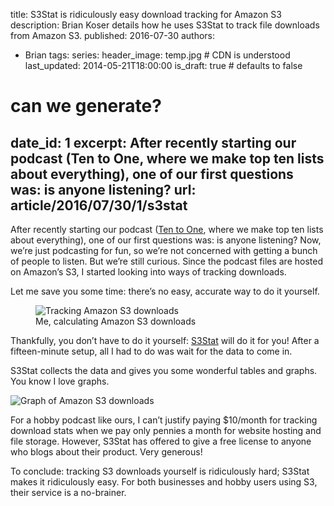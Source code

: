 title: S3Stat is ridiculously easy download tracking for Amazon S3
description: Brian Koser details how he uses S3Stat to track file downloads from Amazon S3.
published: 2016-07-30
authors:
  - Brian
tags: 
series: 
header_image: temp.jpg # CDN is understood
last_updated: 2014-05-21T18:00:00
is_draft: true # defaults to false

# can we generate?
date_id: 1
excerpt: Af­ter re­cently start­ing our pod­cast (Ten to One, where we make top ten lists about every­thing), one of our first ques­tions was: is any­one lis­ten­ing?
url: article/2016/07/30/1/s3stat
---
After recently starting our podcast ([Ten to One](http://tto.koser.us), where we make top ten lists about everything), one of our first questions was: is anyone listening? Now, we’re just podcasting for fun, so we’re not concerned with getting a bunch of people to listen. But we’re still curious. Since the podcast files are hosted on Amazon’s S3, I started looking into ways of tracking downloads.

Let me save you some time: there’s no easy, accurate way to do it yourself.

<figure>  <img src="https://s3.amazonaws.com/cdn.koser.us/img/journal/2016-07-30-oldbookillustrations-rudder-fatum.jpg" alt="Tracking Amazon S3 downloads">  <figcaption>Me, calculating Amazon S3 downloads</figcaption>  </figure>

Thankfully, you don’t have to do it yourself: [S3Stat](https://www.s3stat.com/) will do it for you! After a fifteen-minute setup, all I had to do was wait for the data to come in.

S3Stat collects the data and gives you some wonderful tables and graphs. You know I love graphs.

<img src="https://s3.amazonaws.com/cdn.koser.us/img/journal/2016-07-30-s3stat-graph.png" alt="Graph of Amazon S3 downloads">

For a hobby podcast like ours, I can’t justify paying $10/month for tracking download stats when we pay only pennies a month for website hosting and file storage. However, S3Stat has offered to give a free license to anyone who blogs about their product. Very generous!

To conclude: tracking S3 downloads yourself is ridiculously hard; S3Stat makes it ridiculously easy. For both businesses and hobby users using S3, their service is a no-brainer.